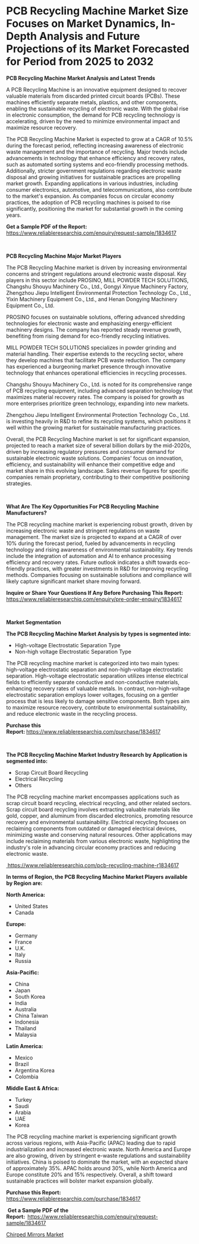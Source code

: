 <p><h1>PCB Recycling Machine Market Size Focuses on Market Dynamics, In-Depth Analysis and Future Projections of its Market Forecasted for Period from 2025 to 2032</h1></p><p><strong>PCB Recycling Machine Market Analysis and Latest Trends</strong></p>
<p><p>A PCB Recycling Machine is an innovative equipment designed to recover valuable materials from discarded printed circuit boards (PCBs). These machines efficiently separate metals, plastics, and other components, enabling the sustainable recycling of electronic waste. With the global rise in electronic consumption, the demand for PCB recycling technology is accelerating, driven by the need to minimize environmental impact and maximize resource recovery.</p><p>The PCB Recycling Machine Market is expected to grow at a CAGR of 10.5% during the forecast period, reflecting increasing awareness of electronic waste management and the importance of recycling. Major trends include advancements in technology that enhance efficiency and recovery rates, such as automated sorting systems and eco-friendly processing methods. Additionally, stricter government regulations regarding electronic waste disposal and growing initiatives for sustainable practices are propelling market growth. Expanding applications in various industries, including consumer electronics, automotive, and telecommunications, also contribute to the market's expansion. As companies focus on circular economy practices, the adoption of PCB recycling machines is poised to rise significantly, positioning the market for substantial growth in the coming years.</p></p>
<p><strong>Get a Sample PDF of the Report:&nbsp;</strong> <a href="https://www.reliableresearchiq.com/enquiry/request-sample/1834617?utm_campaign=2467&utm_medium=2&utm_source=Github&utm_content=ia&utm_term=22022025&utm_id=pcb-recycling-machine">https://www.reliableresearchiq.com/enquiry/request-sample/1834617</a></p>
<p>&nbsp;</p>
<p><strong>PCB Recycling Machine Major Market Players</strong></p>
<p><p>The PCB Recycling Machine market is driven by increasing environmental concerns and stringent regulations around electronic waste disposal. Key players in this sector include PROSINO, MILL POWDER TECH SOLUTIONS, Changshu Shouyu Machinery Co., Ltd., Gongyi Xinyue Machinery Factory, Zhengzhou Jiepu Intelligent Environmental Protection Technology Co., Ltd., Yixin Machinery Equipment Co., Ltd., and Henan Dongying Machinery Equipment Co., Ltd.</p><p>PROSINO focuses on sustainable solutions, offering advanced shredding technologies for electronic waste and emphasizing energy-efficient machinery designs. The company has reported steady revenue growth, benefiting from rising demand for eco-friendly recycling initiatives.</p><p>MILL POWDER TECH SOLUTIONS specializes in powder grinding and material handling. Their expertise extends to the recycling sector, where they develop machines that facilitate PCB waste reduction. The company has experienced a burgeoning market presence through innovative technology that enhances operational efficiencies in recycling processes.</p><p>Changshu Shouyu Machinery Co., Ltd. is noted for its comprehensive range of PCB recycling equipment, including advanced separation technology that maximizes material recovery rates. The company is poised for growth as more enterprises prioritize green technology, expanding into new markets.</p><p>Zhengzhou Jiepu Intelligent Environmental Protection Technology Co., Ltd. is investing heavily in R&D to refine its recycling systems, which positions it well within the growing market for sustainable manufacturing practices.</p><p>Overall, the PCB Recycling Machine market is set for significant expansion, projected to reach a market size of several billion dollars by the mid-2020s, driven by increasing regulatory pressures and consumer demand for sustainable electronic waste solutions. Companies' focus on innovation, efficiency, and sustainability will enhance their competitive edge and market share in this evolving landscape. Sales revenue figures for specific companies remain proprietary, contributing to their competitive positioning strategies.</p></p>
<p>&nbsp;</p>
<p><strong>What Are The Key Opportunities For PCB Recycling Machine Manufacturers?</strong></p>
<p><p>The PCB recycling machine market is experiencing robust growth, driven by increasing electronic waste and stringent regulations on waste management. The market size is projected to expand at a CAGR of over 10% during the forecast period, fueled by advancements in recycling technology and rising awareness of environmental sustainability. Key trends include the integration of automation and AI to enhance processing efficiency and recovery rates. Future outlook indicates a shift towards eco-friendly practices, with greater investments in R&D for improving recycling methods. Companies focusing on sustainable solutions and compliance will likely capture significant market share moving forward.</p></p>
<p><strong>Inquire or Share Your Questions If Any Before Purchasing This Report:</strong> <a href="https://www.reliableresearchiq.com/enquiry/pre-order-enquiry/1834617?utm_campaign=2467&utm_medium=2&utm_source=Github&utm_content=ia&utm_term=22022025&utm_id=pcb-recycling-machine">https://www.reliableresearchiq.com/enquiry/pre-order-enquiry/1834617</a></p>
<p>&nbsp;</p>
<p><strong>Market Segmentation</strong></p>
<p><strong>The PCB Recycling Machine Market Analysis by types is segmented into:</strong></p>
<p><ul><li>High-voltage Electrostatic Separation Type</li><li>Non-high voltage Electrostatic Separation Type</li></ul></p>
<p><p>The PCB recycling machine market is categorized into two main types: high-voltage electrostatic separation and non-high-voltage electrostatic separation. High-voltage electrostatic separation utilizes intense electrical fields to efficiently separate conductive and non-conductive materials, enhancing recovery rates of valuable metals. In contrast, non-high-voltage electrostatic separation employs lower voltages, focusing on a gentler process that is less likely to damage sensitive components. Both types aim to maximize resource recovery, contribute to environmental sustainability, and reduce electronic waste in the recycling process.</p></p>
<p><strong>Purchase this Report:&nbsp;</strong><a href="https://www.reliableresearchiq.com/purchase/1834617?utm_campaign=2467&utm_medium=2&utm_source=Github&utm_content=ia&utm_term=22022025&utm_id=pcb-recycling-machine">https://www.reliableresearchiq.com/purchase/1834617</a></p>
<p>&nbsp;</p>
<p><strong>The PCB Recycling Machine Market Industry Research by Application is segmented into:</strong></p>
<p><ul><li>Scrap Circuit Board Recycling</li><li>Electrical Recycling</li><li>Others</li></ul></p>
<p><p>The PCB recycling machine market encompasses applications such as scrap circuit board recycling, electrical recycling, and other related sectors. Scrap circuit board recycling involves extracting valuable materials like gold, copper, and aluminum from discarded electronics, promoting resource recovery and environmental sustainability. Electrical recycling focuses on reclaiming components from outdated or damaged electrical devices, minimizing waste and conserving natural resources. Other applications may include reclaiming materials from various electronic waste, highlighting the industry's role in advancing circular economy practices and reducing electronic waste.</p></p>
<p><a href="https://www.reliableresearchiq.com/pcb-recycling-machine-r1834617?utm_campaign=2467&utm_medium=2&utm_source=Github&utm_content=ia&utm_term=22022025&utm_id=pcb-recycling-machine">&nbsp;https://www.reliableresearchiq.com/pcb-recycling-machine-r1834617</a></p>
<p><strong>In terms of Region, the PCB Recycling Machine Market Players available by Region are:</strong></p>
<p>
    <p> <strong> North America: </strong>
        <ul>
            <li>United States</li>
            <li>Canada</li>
        </ul>
        </p> 
    <p> <strong> Europe: </strong>
        <ul>
            <li>Germany</li>
            <li>France</li>
            <li>U.K.</li>
            <li>Italy</li>
            <li>Russia</li>
        </ul>
        </p> 
    <p> <strong> Asia-Pacific: </strong>
        <ul>
            <li>China</li>
            <li>Japan</li>
            <li>South Korea</li>
            <li>India</li>
            <li>Australia</li>
            <li>China Taiwan</li>
            <li>Indonesia</li>
            <li>Thailand</li>
            <li>Malaysia</li>
        </ul>
        </p> 
    <p> <strong> Latin America: </strong>
        <ul>
            <li>Mexico</li>
            <li>Brazil</li>
            <li>Argentina Korea</li>
            <li>Colombia</li>
        </ul>
        </p> 
    <p> <strong> Middle East & Africa: </strong>
        <ul>
            <li>Turkey</li>
            <li>Saudi</li>
            <li>Arabia</li>
            <li>UAE</li>
            <li>Korea</li>
        </ul>
    </p>
    </p>
<p><p>The PCB recycling machine market is experiencing significant growth across various regions, with Asia-Pacific (APAC) leading due to rapid industrialization and increased electronic waste. North America and Europe are also growing, driven by stringent e-waste regulations and sustainability initiatives. China is poised to dominate the market, with an expected share of approximately 35%. APAC holds around 30%, while North America and Europe constitute 20% and 15% respectively. Overall, a shift toward sustainable practices will bolster market expansion globally.</p></p>
<p><strong>Purchase this Report: </strong><a href="https://www.reliableresearchiq.com/purchase/1834617?utm_campaign=2467&utm_medium=2&utm_source=Github&utm_content=ia&utm_term=22022025&utm_id=pcb-recycling-machine">https://www.reliableresearchiq.com/purchase/1834617</a></p>
<p>&nbsp;<strong>Get a Sample PDF of the Report:&nbsp;&nbsp;</strong><a href="https://www.reliableresearchiq.com/enquiry/request-sample/1834617?utm_campaign=2467&utm_medium=2&utm_source=Github&utm_content=ia&utm_term=22022025&utm_id=pcb-recycling-machine">https://www.reliableresearchiq.com/enquiry/request-sample/1834617</a></p>
<p><strong></strong></p>
<p><p><a href="https://github.com/danikabiele541/Market-Research-Report-List-1/blob/main/chirped-mirrors-market.md?utm_campaign=2467&utm_medium=2&utm_source=Github&utm_content=ia&utm_term=22022025&utm_id=pcb-recycling-machine">Chirped Mirrors Market</a></p></p>